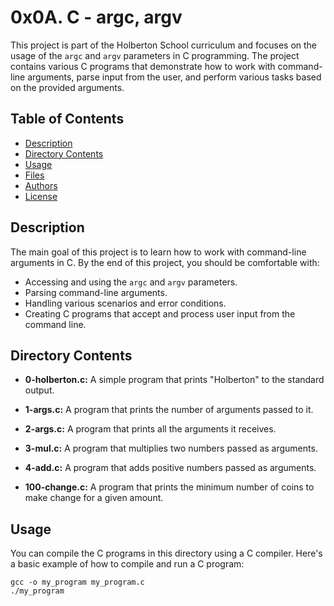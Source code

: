 # 0x0A. C - argc, argv

This project is part of the Holberton School curriculum and focuses on the usage of the `argc` and `argv` parameters in C programming. The project contains various C programs that demonstrate how to work with command-line arguments, parse input from the user, and perform various tasks based on the provided arguments.

## Table of Contents

- [Description](#description)
- [Directory Contents](#directory-contents)
- [Usage](#usage)
- [Files](#files)
- [Authors](#authors)
- [License](#license)

## Description

The main goal of this project is to learn how to work with command-line arguments in C. By the end of this project, you should be comfortable with:

- Accessing and using the `argc` and `argv` parameters.
- Parsing command-line arguments.
- Handling various scenarios and error conditions.
- Creating C programs that accept and process user input from the command line.

## Directory Contents

- **0-holberton.c:** A simple program that prints "Holberton" to the standard output.

- **1-args.c:** A program that prints the number of arguments passed to it.

- **2-args.c:** A program that prints all the arguments it receives.

- **3-mul.c:** A program that multiplies two numbers passed as arguments.

- **4-add.c:** A program that adds positive numbers passed as arguments.

- **100-change.c:** A program that prints the minimum number of coins to make change for a given amount.

## Usage

You can compile the C programs in this directory using a C compiler. Here's a basic example of how to compile and run a C program:

```shell
gcc -o my_program my_program.c
./my_program
